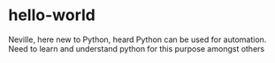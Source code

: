 # hello-world
Neville, here new to Python, heard Python can be used for automation.
Need to learn and understand python for this purpose amongst others
